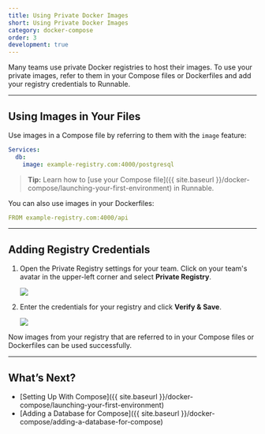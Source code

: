 ```yaml
---
title: Using Private Docker Images
short: Using Private Docker Images
category: docker-compose
order: 3
development: true
---
```


Many teams use private Docker registries to host their images. To use your private images, refer to them in your Compose files or Dockerfiles and add your registry credentials to Runnable.

---

## Using Images in Your Files

Use images in a Compose file by referring to them with the `image` feature:

```yaml
Services:
  db:
    image: example-registry.com:4000/postgresql
```

> **Tip:** Learn how to [use your Compose file]({{ site.baseurl }}/docker-compose/launching-your-first-environment) in Runnable.

You can also use images in your Dockerfiles:

```yaml
FROM example-registry.com:4000/api
```

---

## Adding Registry Credentials

1. Open the Private Registry settings for your team. Click on your team's avatar in the upper-left corner and select **Private Registry**.

    ![](images/ss-registry-navigation.png)

2. Enter the credentials for your registry and click **Verify & Save**.

    ![](images/ss-registry-credentials.png)

Now images from your registry that are referred to in your Compose files or Dockerfiles can be used successfully.

---

## What’s Next?

- [Setting Up With Compose]({{ site.baseurl }}/docker-compose/launching-your-first-environment)
- [Adding a Database for Compose]({{ site.baseurl }}/docker-compose/adding-a-database-for-compose)
